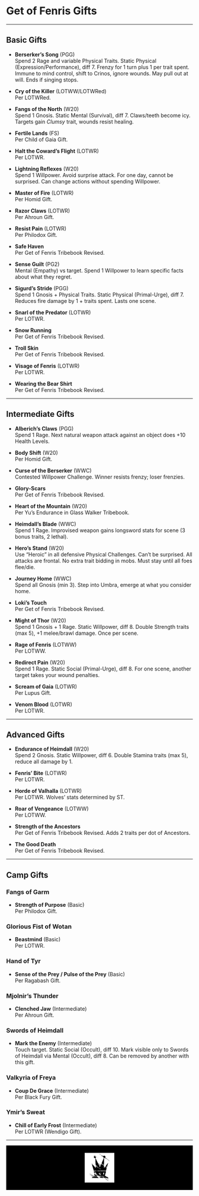 #  Get of Fenris Gifts

-----

## Basic Gifts

- **Berserker’s Song** (PGG)  
  Spend 2 Rage and variable Physical Traits. Static Physical (Expression/Performance), diff 7. Frenzy for 1 turn plus 1 per trait spent. Immune to mind control, shift to Crinos, ignore wounds. May pull out at will. Ends if singing stops.

- **Cry of the Killer** (LOTWW/LOTWRed)  
  Per LOTWRed.

- **Fangs of the North** (W20)  
  Spend 1 Gnosis. Static Mental (Survival), diff 7. Claws/teeth become icy. Targets gain *Clumsy* trait, wounds resist healing.

- **Fertile Lands** (FS)  
  Per Child of Gaia Gift.

- **Halt the Coward’s Flight** (LOTWR)  
  Per LOTWR.

- **Lightning Reflexes** (W20)  
  Spend 1 Willpower. Avoid surprise attack. For one day, cannot be surprised. Can change actions without spending Willpower.

- **Master of Fire** (LOTWR)  
  Per Homid Gift.

- **Razor Claws** (LOTWR)  
  Per Ahroun Gift.

- **Resist Pain** (LOTWR)  
  Per Philodox Gift.

- **Safe Haven**  
  Per Get of Fenris Tribebook Revised.

- **Sense Guilt** (PG2)  
  Mental (Empathy) vs target. Spend 1 Willpower to learn specific facts about what they regret.

- **Sigurd’s Stride** (PGG)  
  Spend 1 Gnosis + Physical Traits. Static Physical (Primal-Urge), diff 7. Reduces fire damage by 1 + traits spent. Lasts one scene.

- **Snarl of the Predator** (LOTWR)  
  Per LOTWR.

- **Snow Running**  
  Per Get of Fenris Tribebook Revised.

- **Troll Skin**  
  Per Get of Fenris Tribebook Revised.

- **Visage of Fenris** (LOTWR)  
  Per LOTWR.

- **Wearing the Bear Shirt**  
  Per Get of Fenris Tribebook Revised.

---

## Intermediate Gifts

- **Alberich’s Claws** (PGG)  
  Spend 1 Rage. Next natural weapon attack against an object does +10 Health Levels.

- **Body Shift** (W20)  
  Per Homid Gift.

- **Curse of the Berserker** (WWC)  
  Contested Willpower Challenge. Winner resists frenzy; loser frenzies.

- **Glory-Scars**  
  Per Get of Fenris Tribebook Revised.

- **Heart of the Mountain** (W20)  
  Per Yu’s Endurance in Glass Walker Tribebook.

- **Heimdall’s Blade** (WWC)  
  Spend 1 Rage. Improvised weapon gains longsword stats for scene (3 bonus traits, 2 lethal).

- **Hero’s Stand** (W20)  
  Use “Heroic” in all defensive Physical Challenges. Can’t be surprised. All attacks are frontal. No extra trait bidding in mobs. Must stay until all foes flee/die.

- **Journey Home** (WWC)  
  Spend all Gnosis (min 3). Step into Umbra, emerge at what you consider home.

- **Loki’s Touch**  
  Per Get of Fenris Tribebook Revised.

- **Might of Thor** (W20)  
  Spend 1 Gnosis + 1 Rage. Static Willpower, diff 8. Double Strength traits (max 5), +1 melee/brawl damage. Once per scene.

- **Rage of Fenris** (LOTWW)  
  Per LOTWW.

- **Redirect Pain** (W20)  
  Spend 1 Rage. Static Social (Primal-Urge), diff 8. For one scene, another target takes your wound penalties.

- **Scream of Gaia** (LOTWR)  
  Per Lupus Gift.

- **Venom Blood** (LOTWR)  
  Per LOTWR.

---

## Advanced Gifts

- **Endurance of Heimdall** (W20)  
  Spend 2 Gnosis. Static Willpower, diff 6. Double Stamina traits (max 5), reduce all damage by 1.

- **Fenris’ Bite** (LOTWR)  
  Per LOTWR.

- **Horde of Valhalla** (LOTWR)  
  Per LOTWR. Wolves’ stats determined by ST.

- **Roar of Vengeance** (LOTWW)  
  Per LOTWW.

- **Strength of the Ancestors**  
  Per Get of Fenris Tribebook Revised. Adds 2 traits per dot of Ancestors.

- **The Good Death**  
  Per Get of Fenris Tribebook Revised.

---

## Camp Gifts

### Fangs of Garm

- **Strength of Purpose** (Basic)  
  Per Philodox Gift.

### Glorious Fist of Wotan

- **Beastmind** (Basic)  
  Per LOTWR.

### Hand of Tyr

- **Sense of the Prey / Pulse of the Prey** (Basic)  
  Per Ragabash Gift.

### Mjolnir’s Thunder

- **Clenched Jaw** (Intermediate)  
  Per Ahroun Gift.

### Swords of Heimdall

- **Mark the Enemy** (Intermediate)  
  Touch target. Static Social (Occult), diff 10. Mark visible only to Swords of Heimdall via Mental (Occult), diff 8. Can be removed by another with this gift.

### Valkyria of Freya

- **Coup De Grace** (Intermediate)  
  Per Black Fury Gift.

### Ymir’s Sweat

- **Chill of Early Frost** (Intermediate)  
  Per LOTWR (Wendigo Gift).

-----
<p align="center" style="background-color: #000; padding: 20px;">
  <img src="https://raw.githubusercontent.com/mckn-larp/.github/main/profile/05-queen-glow.png" alt="Knoxville Crown Footer" width="80" style="margin: 0 20px; vertical-align: middle;" />
</p>
